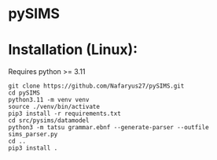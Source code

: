 # pySIMS

# Installation (Linux):

Requires python >= 3.11

```
git clone https://github.com/Nafaryus27/pySIMS.git
cd pySIMS
python3.11 -m venv venv
source ./venv/bin/activate
pip3 install -r requirements.txt
cd src/pysims/datamodel
python3 -m tatsu grammar.ebnf --generate-parser --outfile sims_parser.py
cd ..
pip3 install .
```
